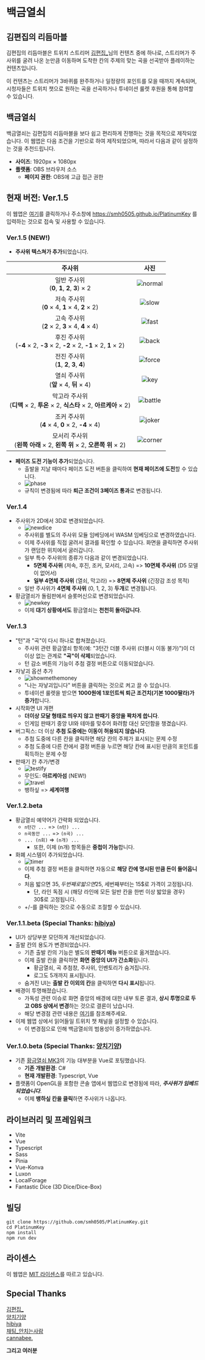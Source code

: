 # 백금열쇠

## 김편집의 리듬마블

김편집의 리듬마블은 트위치 스트리머 [김편집_](https://kimpyun.zip)님의 컨텐츠 중에 하나로,
스트리머가 주사위를 굴려 나온 눈만큼 이동하며 도착한 칸의 주제의 맞는 곡을 선곡받아 플레이하는 컨텐츠입니다.

이 컨텐츠는 스트리머가 3바퀴를 완주하거나 일정량의 포인트를 모을 때까지 계속되며,
시청자들은 트위치 챗으로 원하는 곡을 선곡하거나 투네이션 룰렛 후원을 통해 참여할 수 있습니다.

## 백금열쇠

백금열쇠는 김편집의 리듬마블을 보다 쉽고 편리하게 진행하는 것을 목적으로 제작되었습니다.
이 웹앱은 다음 조건을 기반으로 하여 제작되었으며, 따라서 다음과 같이 설정하는 것을 추천드립니다.

- **사이즈**: 1920px × 1080px
- **플랫폼**: OBS 브라우저 소스
  - **페이지 권한**: OBS에 고급 접근 권한

## 현재 버전: Ver.1.5

이 웹앱은 [여기](https://smh0505.github.io/PlatinumKey)를 클릭하거나 주소창에 https://smh0505.github.io/PlatinumKey 를 입력하는 것으로 접속 및 사용할 수 있습니다.

### Ver.1.5 (NEW!)

- **주사위 텍스쳐가 추가**되었습니다.

| **주사위** | **사진** |
| :---: | :---: |
| 일반 주사위<br />(**0**, **1**, **2**, **3**) × 2 | ![normal](./images/normal_dice.png) |
| 저속 주사위<br />(**0** × 4, **1** × 4, **2** × 2) | ![slow](./images/slow_dice.png) |
| 고속 주사위<br />(**2** × 2, **3** × 4, **4** × 4) | ![fast](./images/fast_dice.png) |
| 후진 주사위<br />(**-4** × 2, **-3** × 2, **-2** × 2, **-1** × 2, **1** × 2) | ![back](./images/back_dice.png) |
| 전진 주사위<br />(**1**, **2**, **3**, **4**) | ![force](./images/force_dice.png) |
| 열쇠 주사위<br />(**앞** × 4, **뒤** × 4) | ![key](./images/key_dice.png) |
| 막고라 주사위<br />(**디맥** × 2, **투온** × 2, **식스타** × 2, **아르케아** × 2) | ![battle](./images/battle_dice.png) |
| 조커 주사위<br />(**4** × 4, **0** × 2, **-4** × 4) | ![joker](./images/joker_dice.png) |
| 모서리 주사위<br />(**왼쪽 아래** × 2, **왼쪽 위** × 2, **오른쪽 위** × 2) | ![corner](./images/corner_dice.png) |

- **페이즈 도전 기능이 추가**되었습니다.
  - 출발을 지날 때마다 페이즈 도전 버튼을 클릭하여 **현재 페이즈에 도전**할 수 있습니다.
  - ![phase](./images/phase.png)
  - 규칙이 변경됨에 따라 **퇴근 조건이 3페이즈 통과**로 변경됩니다.

### Ver.1.4

- 주사위가 2D에서 3D로 변경되었습니다.
  - ![newdice](./images/new_dice.png)
  - 주사위를 별도의 주사위 모듈 임베딩에서 WASM 임베딩으로 변경하였습니다.
  - 이제 주사위를 직접 굴려서 결과를 확인할 수 있습니다. 화면을 클릭하면 주사위가 랜덤한 위치에서 굴러갑니다.
  - 일부 특수 주사위의 종류가 다음과 같이 변경되었습니다.
    - **5면체 주사위** (저속, 후진, 조커, 모서리, 고속) => **10면체 주사위** (D5 모델이 없어서)
    - **일부 4면체 주사위** (열쇠, 막고라) => **8면체 주사위** (긴장감 조성 목적)
  - 일반 주사위가 **4면체 주사위** (0, 1, 2, 3) **두개**로 변경됩니다.
- 황금열쇠가 돌림판에서 슬롯머신으로 변경되었습니다.
  - ![newkey](./images/new_key.png)
  - 이제 **대기 상황에서도** 황금열쇠는 **천천히 돌아갑니다**.

### Ver.1.3

- "턴"과 "곡"이 다시 하나로 합쳐졌습니다.
  - 주사위 관련 황금열쇠 항목(예: "3턴간 더블 주사위 (더블시 이동 불가)")이 더이상 없는 관계로 **"곡"이 삭제**되었습니다.
  - 턴 감소 버튼의 기능이 추첨 결정 버튼으로 이동되었습니다.
- 자낳괴 옵션 추가
  - ![showmethemoney](./images/showmethemoney.png)
  - "나는 자낳괴입니다" 버튼을 클릭하는 것으로 켜고 끌 수 있습니다.
  - 투네이션 룰렛을 받으면 **1000원에 1포인트씩 퇴근 조건치(기본 1000딸라)가 증가**합니다.
- 시작화면 UI 개편
  - **더이상 모달 형태로 띄우지 않고 판때기 중앙을 꽉차게 씁니다**.
  - 인게임 판때기 중앙 UI와 테마를 맞추어 화려함 대신 모던함을 챙겼습니다.
- 버그픽스: 더 이상 **추첨 도중에는 이동이 허용되지 않습니다**.
  - 추첨 도중에 다른 칸을 클릭하면 해당 칸의 주제가 표시되는 문제 수정
  - 추첨 도중에 다른 칸에서 결정 버튼을 누르면 해당 칸에 표시된 만큼의 포인트를 획득하는 문제 수정
- 판때기 칸 추가/변경
  - ![testify](./images/testify.png)
  - 무인도: **아르케아섬** (NEW!)
  - ![travel](./images/travel.png)
  - 뱅하싶 => **세계여행**

### Ver.1.2.beta

- 황금열쇠 예약어가 간략화 되었습니다.
  - `n턴간 ...` => `(n턴) ...`
  - `n곡동안 ...` => `(n곡) ...`
  - `... (n회)` => `(n개) ...`
    - 또한, 이제 (n개) 항목들은 **중첩이 가능**합니다.
- 화폐 시스템이 추가되었습니다.
  - ![timer](./images/timer.png)
  - 이제 추첨 결정 버튼을 클릭하면 자동으로 **해당 칸에 명시된 만큼 돈이 들어옵니다**.
  - 처음 밟으면 35$, 두번째로 밟으면 25$, 세번째부터는 15$로 가격이 고정됩니다.
    - 단, 라인 독점 시 (해당 라인에 모든 일반 칸을 한번 이상 밟았을 경우) 30$로 고정됩니다.
  - +/-를 클릭하는 것으로 수동으로 조절할 수 있습니다.

### Ver.1.1.beta (Special Thanks: [hibiya](https://github.com/hibiyasleep))

- UI가 상당부분 모던하게 개선되었습니다. 
- 출발 칸의 용도가 변경되었습니다.
  - 기존 출발 칸의 기능은 별도의 **판때기 메뉴** 버튼으로 옮겨졌습니다.
  - 이제 출발 칸을 클릭하면 **화면 중앙의 UI가 간소화**됩니다.
    - 황금열쇠, 곡 추첨창, 주사위, 인벤토리가 숨겨집니다.
    - 로그도 5개까지 표시됩니다.
  - 숨겨진 UI는 **출발 칸 이외의 칸**을 클릭하면 **다시 표시**됩니다.
- 배경이 투명해졌습니다.
  - 가독성 관련 이슈로 화면 중앙의 배경에 대한 내부 토론 결과, **상시 투명으로 두고 OBS 상에서 변경**하는 것으로 결론이 났습니다.
  - 해당 변경점 관련 내용은 [여기](https://tgd.kr/s/arpa__/70645560)를 참조해주세요.
- 이제 웹앱 상에서 읽어들일 트위치 챗 채널을 설정할 수 있습니다.
  - 이 변경점으로 인해 백금열쇠의 범용성이 증가하였습니다.

### Ver.1.0.beta (Special Thanks: [양치기양](https://github.com/ShepherdingSheep))

- 기존 [황금열쇠 MK3](https://github.com/smh0505/GoldenKeyMK3)의 기능 대부분을 Vue로 포팅했습니다.
  - **기존 개발환경**: C#
  - **현재 개발환경**: Typescript, Vue
- 플랫폼이 OpenGL을 포함한 콘솔 앱에서 웹앱으로 변경됨에 따라, ***주사위가 임베드되었습니다***.
  - 이제 **뱅하싶 칸을 클릭**하면 주사위가 나옵니다.

## 라이브러리 및 프레임워크

- Vite
- Vue
- Typescript
- Sass
- Pinia
- Vue-Konva
- Luxon
- LocalForage
- Fantastic Dice (3D Dice/Dice-Box)

## 빌딩

```shell
git clone https://github.com/smh0505/PlatinumKey.git
cd PlatinumKey
npm install
npm run dev
```

## 라이센스

이 웹앱은 [MIT 라이센스](./LICENSE)를 따르고 있습니다.

## Special Thanks

[김편집_](https://kimpyun.zip)\
[양치기양](https://github.com/ShepherdingSheep)\
[hibiya](https://github.com/hibiyasleep)\
[채팅_안치는사람](https://github.com/orphues12)\
[cannabee.](https://youtube.com/@cannabee)

**그리고 여러분**
